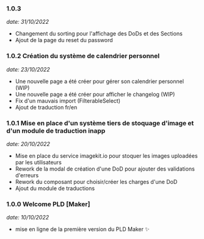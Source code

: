 
### 1.0.3

*date: 31/10/2022*

- Changement du sorting pour l'affichage des DoDs et des Sections
- Ajout de la page du reset du password

### 1.0.2 Création du système de calendrier personnel

*date: 23/10/2022*

- Une nouvelle page a été créer pour gérer son calendrier personnel (WIP)
- Une nouvelle page a été créer pour afficher le changelog (WIP)
- Fix d'un mauvais import (FilterableSelect)
- Ajout de traduction fr/en

### 1.0.1 Mise en place d'un système tiers de stoquage d'image et d'un module de traduction inapp

*date: 20/10/2022*

- Mise en place du service imagekit.io pour stoquer les images uploadées par les utilisateurs
- Rework de la modal de création d'une DoD pour ajouter des validations d'erreurs
- Rework du composant pour choisir/créer les charges d'une DoD 
- Ajout du module de traductions


### 1.0.0 Welcome PLD [Maker]

*date: 10/10/2022*

- mise en ligne de la première version du PLD Maker  ✨